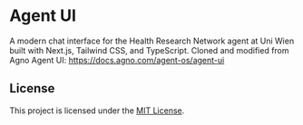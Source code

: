 # Agent UI

A modern chat interface for the Health Research Network agent at Uni Wien built with Next.js, Tailwind CSS, and TypeScript. Cloned and modified from Agno Agent UI: https://docs.agno.com/agent-os/agent-ui


## License

This project is licensed under the [MIT License](./LICENSE).
